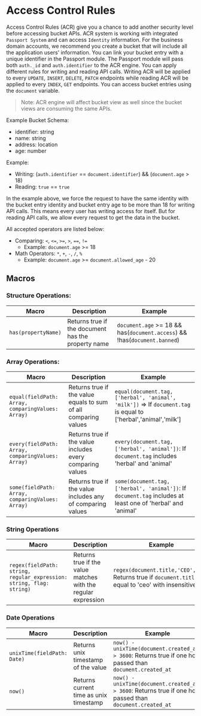 
# Access Control Rules

Access Control Rules (ACR) give you a chance to add another security level before accessing bucket APIs. ACR system is working with integrated `Passport System` and can access `Identity` information. For the business domain accounts, we recommend you create a bucket that will include all the application users' information. You can link your bucket entry with a unique identifier in the Passport module. The Passport module will pass both `auth._id` and `auth.identifier` to the ACR engine. You can apply different rules for writing and reading API calls. Writing ACR will be applied to every `UPDATE`, `INSERT`, `DELETE`, `PATCH` endpoints while reading ACR will be applied to every `INDEX`, `GET` endpoints. You can access bucket entries using the `document` variable. 

>Note: ACR engine will affect bucket view as well since the bucket views are consuming the same APIs.

Example Bucket Schema:
- identifier: string
- name: string
- address: location
- age: number

Example:
- Writing: (`auth.identifier` == `document.identifier`) && (`document.age` > 18)
- Reading: `true` == `true`

In the example above, we force the request to have the same identity with the bucket entry identity and bucket entry age to be more than 18 for writing API calls. This means every user has writing access for itself. But for reading API calls, we allow every request to get the data in the bucket.

All accepted operators are listed below: 
- Comparing: `<`, `<=`, `>=`, `>`, `==`, `!=`
  - Example: `document.age` >= 18
- Math Operators: `*`, `+`, `-`, `/`, `%`
  - Example: `document.age` >= `document.allowed_age` - 20

## Macros
  ### Structure Operations:

| Macro               | Description                                        | Example                                                                   |
| ------------------- | -------------------------------------------------- | ------------------------------------------------------------------------- |
| `has(propertyName)` | Returns true if the document has the property name | `document.age` >= 18 && has(`document.access`) && !has(`document.banned`) |

  ### Array Operations:

| Macro                                             | Description                                                     | Example                                                                                                         |
| ------------------------------------------------- | --------------------------------------------------------------- | --------------------------------------------------------------------------------------------------------------- |
| `equal(fieldPath: Array, comparingValues: Array)` | Returns true if the value equals to sum of all comparing values | `equal(document.tag, ['herbal', 'animal', 'milk'])` => If `document.tag` is equal to ['herbal','animal','milk'] |
| `every(fieldPath: Array, comparingValues: Array)` | Returns true if the value includes every comparing values       | `every(document.tag, ['herbal', 'animal'])`: If `document.tag` includes 'herbal' and 'animal'                   |
| `some(fieldPath: Array, comparingValues: Array)`  | Returns true if the value includes any of comparing values      | `some(document.tag, ['herbal', 'animal'])`: If `document.tag` includes at least one of 'herbal' and 'animal'    |

### String Operations


| Macro                                                                | Description                                                   | Example                                                                                                     |
| -------------------------------------------------------------------- | ------------------------------------------------------------- | ----------------------------------------------------------------------------------------------------------- |
| `regex(fieldPath: string, regular_expression: string, flag: string)` | Returns true if the value matches with the regular expression | `regex(document.title,'CEO','i')`: Returns true if `document.title` is equal to 'ceo' with insensitive flag |

### Date Operations

| Macro                       | Description                            | Example                                                                                                    |
| --------------------------- | -------------------------------------- | ---------------------------------------------------------------------------------------------------------- |
| `unixTime(fieldPath: Date)` | Returns unix timestamp of the value    | `now() - unixTime(document.created_at) > 3600`: Returns true if one hour passed than `document.created_at` |
| `now()`                     | Returns current time as unix timestamp | `now() - unixTime(document.created_at) > 3600`: Returns true if one hour passed than `document.created_at` |